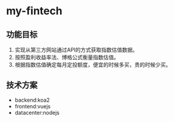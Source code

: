 # my-fintech

## 功能目标
1. 实现从第三方网站通过API的方式获取指数估值数据。
2. 按照盈利收益率法、博格公式衡量指数估值。
3. 根据指数估值确定每月定投额度，便宜的时候多买，贵的时候少买。

## 技术方案
- backend:koa2
- frontend:vuejs
- datacenter:nodejs
